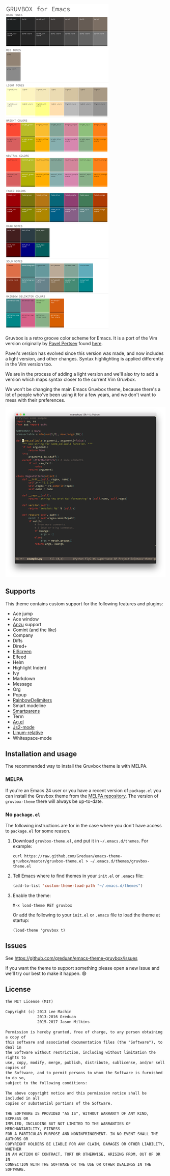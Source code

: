 ![Gruvbox Palette](gruvbox-emacs-palette.png "Gruvbox theme palette")

Gruvbox is a retro groove color scheme for Emacs. It is a port of the Vim
version originally by [Pavel Pertsev](https://github.com/morhetz) found
[here](https://github.com/morhetz/gruvbox).

Pavel's version has evolved since this version was made, and now
includes a light version, and other changes.  Syntax highlighting is
applied differently in the Vim version too.

We are in the process of adding a light version and we'll also try to add
a version which maps syntax closer to the current Vim Gruvbox.

We won't be changing the main Emacs Gruvbox theme, because there's a
lot of people who've been using it for a few years, and we don't want
to mess with their preferences.

![Gruvbox theme screenshot](screenshot.png "Gruvbox theme screenshot")

## Supports

This theme contains custom support for the following features and plugins:

- Ace jump
- Ace window
- [Anzu](https://github.com/syohex/emacs-anzu#customization) support
- Comint (and the like)
- Company
- Diffs
- Dired+
- [ElScreen](https://github.com/knu/elscreen)
- Elfeed
- Helm
- Highlight Indent
- Ivy
- Markdown
- Message
- Org
- Popup
- [RainbowDelimiters](http://www.emacswiki.org/emacs/RainbowDelimiters)
- Smart modeline
- [Smartparens](https://github.com/Fuco1/smartparens)
- Term
- [Ag.el](https://github.com/Wilfred/ag.el)
- [Js2-mode](https://github.com/mooz/js2-mode)
- [Linum-relative](https://github.com/emacsmirror/linum-relative)
- Whitespace-mode

## Installation and usage

The recommended way to install the Gruvbox theme is with MELPA.

### MELPA

If you're an Emacs 24 user or you have a recent version of `package.el` you can
install the Gruvbox theme from the [MELPA
repository](http://melpa.milkbox.net/#/gruvbox-theme). The version of
`gruvbox-theme` there will always be up-to-date.

### No `package.el`

The following instructions are for in the case where you don't have access to
`package.el` for some reason.

1. Download `gruvbox-theme.el`, and put it in `~/.emacs.d/themes`. For example:
   ```shell
   curl https://raw.github.com/Greduan/emacs-theme-gruvbox/master/gruvbox-theme.el > ~/.emacs.d/themes/gruvbox-theme.el
   ```

1. Tell Emacs where to find themes in your `init.el` or `.emacs` file:
   ```lisp
   (add-to-list 'custom-theme-load-path "~/.emacs.d/themes")
   ```

1. Enable the theme:
   ```
   M-x load-theme RET gruvbox
   ```
   Or add the following to your `init.el` or `.emacs` file to load the theme at startup:
   ```
   (load-theme 'gruvbox t)
   ```


## Issues

See https://github.com/greduan/emacs-theme-gruvbox/issues

If you want the theme to support something please open a new issue and we'll
try our best to make it happen. :smile:

## License

```
The MIT License (MIT)

Copyright (c) 2013 Lee Machin
              2013-2016 Greduan
              2015-2017 Jason Milkins

Permission is hereby granted, free of charge, to any person obtaining a copy of
this software and associated documentation files (the "Software"), to deal in
the Software without restriction, including without limitation the rights to
use, copy, modify, merge, publish, distribute, sublicense, and/or sell copies of
the Software, and to permit persons to whom the Software is furnished to do so,
subject to the following conditions:

The above copyright notice and this permission notice shall be included in all
copies or substantial portions of the Software.

THE SOFTWARE IS PROVIDED "AS IS", WITHOUT WARRANTY OF ANY KIND, EXPRESS OR
IMPLIED, INCLUDING BUT NOT LIMITED TO THE WARRANTIES OF MERCHANTABILITY, FITNESS
FOR A PARTICULAR PURPOSE AND NONINFRINGEMENT. IN NO EVENT SHALL THE AUTHORS OR
COPYRIGHT HOLDERS BE LIABLE FOR ANY CLAIM, DAMAGES OR OTHER LIABILITY, WHETHER
IN AN ACTION OF CONTRACT, TORT OR OTHERWISE, ARISING FROM, OUT OF OR IN
CONNECTION WITH THE SOFTWARE OR THE USE OR OTHER DEALINGS IN THE SOFTWARE.
```
